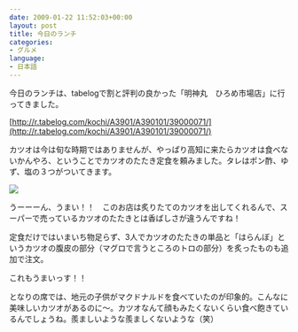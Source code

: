 ```yaml
---
date: 2009-01-22 11:52:03+00:00
layout: post
title: 今日のランチ
categories:
- グルメ
language:
- 日本語
---
```


今日のランチは、tabelogで割と評判の良かった「明神丸　ひろめ市場店」に行ってきました。

[http://r.tabelog.com/kochi/A3901/A390101/39000071/](http://r.tabelog.com/kochi/A3901/A390101/39000071/)

カツオは今は旬な時期ではありませんが、やっぱり高知に来たらカツオは食べないかんやろ、ということでカツオのたたき定食を頼みました。タレはポン酢、ゆず、塩の３つがついてきます。

[![](http://blog.shin.do/wp-content/uploads/2010/09/20090122125409.jpg?w=300)](http://blog.shin.do/wp-content/uploads/2010/09/20090122125409.jpg?w=300)

うーーーん、うまい！！　このお店は炙りたてのカツオを出してくれるんで、スーパーで売っているカツオのたたきとは香ばしさが違うんですね！

定食だけではいまいち物足らず、3人でカツオのたたきの単品と「はらんぼ」というカツオの腹皮の部分（マグロで言うところのトロの部分）を炙ったものも追加で注文。

これもうまいっす！！

となりの席では、地元の子供がマクドナルドを食べていたのが印象的。こんなに美味しいカツオがあるのに～。カツオなんて顔もみたくないくらい食べ飽きているんでしょうね。羨ましいような羨ましくないような（笑）
